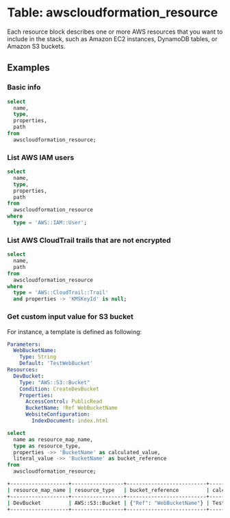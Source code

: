 # Table: awscloudformation_resource

Each resource block describes one or more AWS resources that you want to include in the stack, such as Amazon EC2 instances, DynamoDB tables, or Amazon S3 buckets.

## Examples

### Basic info

```sql
select
  name,
  type,
  properties,
  path
from
  awscloudformation_resource;
```

### List AWS IAM users

```sql
select
  name,
  type,
  properties,
  path
from
  awscloudformation_resource
where
  type = 'AWS::IAM::User';
```

### List AWS CloudTrail trails that are not encrypted

```sql
select
  name,
  path
from
  awscloudformation_resource
where
  type = 'AWS::CloudTrail::Trail'
  and properties -> 'KMSKeyId' is null;
```

### Get custom input value for S3 bucket

For instance, a template is defined as following:

```yaml
Parameters:
  WebBucketName:
    Type: String
    Default: 'TestWebBucket'
Resources:
  DevBucket:
    Type: "AWS::S3::Bucket"
    Condition: CreateDevBucket
    Properties:
      AccessControl: PublicRead
      BucketName: !Ref WebBucketName
      WebsiteConfiguration:
        IndexDocument: index.html
```

```sql
select
  name as resource_map_name,
  type as resource_type,
  properties ->> 'BucketName' as calculated_value,
  literal_value ->> 'BucketName' as bucket_reference
from
  awscloudformation_resource;
```

```sh
+-------------------+-----------------+--------------------------+------------------+
| resource_map_name | resource_type   | bucket_reference         | calculated_value |
+-------------------+-----------------+--------------------------+------------------+
| DevBucket         | AWS::S3::Bucket | {"Ref": "WebBucketName"} | TestWebBucket    |
+-------------------+-----------------+--------------------------+------------------+
```
